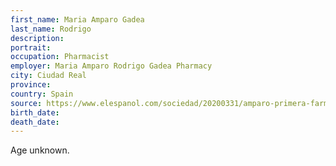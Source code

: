 ```yaml
---
first_name: Maria Amparo Gadea
last_name: Rodrigo
description: 
portrait: 
occupation: Pharmacist
employer: Maria Amparo Rodrigo Gadea Pharmacy
city: Ciudad Real
province: 
country: Spain
source: https://www.elespanol.com/sociedad/20200331/amparo-primera-farmaceutica-muerta-covid-19-proteccion-empleados/478952661_0.html
birth_date: 
death_date: 
---
```


Age unknown.